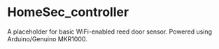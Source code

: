 # HomeSec_controller
A placeholder for basic WiFi-enabled reed door sensor. Powered using Arduino/Genuino MKR1000.

